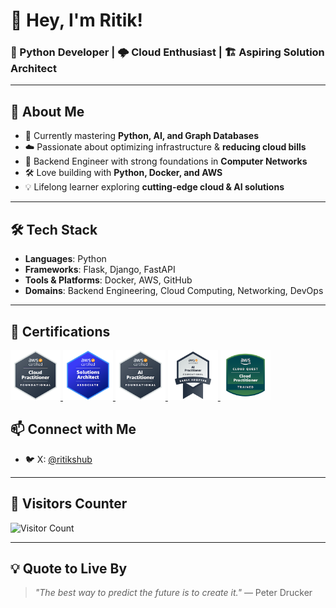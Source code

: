 # 👋 Hey, I'm Ritik!


### 🐍 Python Developer | 🌩️ Cloud Enthusiast | 🏗️ Aspiring Solution Architect  

---

## 🚀 About Me  
- 🌱 Currently mastering **Python, AI, and Graph Databases**  
- ☁️ Passionate about optimizing infrastructure  &  **reducing cloud bills** 
- 🔧 Backend Engineer with strong foundations in **Computer Networks**  
- 🛠️ Love building with **Python, Docker, and AWS**  
- 💡 Lifelong learner exploring **cutting-edge cloud & AI solutions**  

---

## 🛠️ Tech Stack  
- **Languages**: Python  
- **Frameworks**: Flask, Django, FastAPI  
- **Tools & Platforms**: Docker, AWS, GitHub  
- **Domains**: Backend Engineering, Cloud Computing, Networking, DevOps  

---

## 🏅 Certifications  


<a href="https://www.credly.com/badges/52868fdd-0edc-46fe-9ed2-82a839f0f341/public_url" target="_blank">
  <img src="images/aws_practitioner.png" width="80" alt="AWS Certified Cloud Practitioner"/>
</a>
<a href="https://www.credly.com/badges/3110e78a-bf08-4343-bcad-182cd652196a/public_url" target="_blank">
  <img src="images/aws_saa.png" width="80" alt="AWS Certified Developer – Associate"/>
</a>
<a href="https://www.credly.com/badges/0f825158-1c5a-4ab5-938c-cc63384e3fef/public_url" target="_blank">
  <img src="images/aws_aip.png" width="80" alt="AWS Certified AI Practitioner"/>
</a>
<a href="https://www.credly.com/badges/a0d002ea-3ada-46a2-b886-8e6182cb71e9/public_url" target="_blank">
  <img src="images/aws_ai_early_adopter.png" width="80" alt="AWS Certified Cloud Practitioner"/>
</a>
<a href="https://www.credly.com/badges/40eb076d-6f1f-46bc-871f-9eaf63531723/public_url" target="_blank">
  <img src="images/aws_cloud_quest.png" width="80" alt="AWS Cloud Quest"/>
</a>

</p>


## 📫 Connect with Me  
- 🐦 X: [@ritikshub](https://x.com/ritikshub)  

---

## 👀 Visitors Counter  
![Visitor Count](https://komarev.com/ghpvc/?username=ritik&style=flat-square&color=blue)  

---

## 💡 Quote to Live By  
> *"The best way to predict the future is to create it."* — Peter Drucker  



